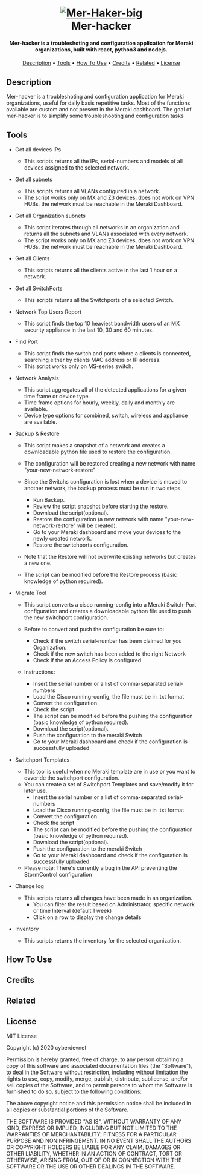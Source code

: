 <h1 align="center">
  <br>
  <a href="https://imgbb.com/"><img src="https://i.ibb.co/S6PZnsk/Mer-Haker-big.png" alt="Mer-Haker-big" border="0" /></a>
  <br>
  Mer-hacker
  <br>
</h1>

<h4 align="center">Mer-hacker is a troubleshoting and configuration application for Meraki organizations, built with react, python3 and nodejs.</h4>

<p align="center">
  <a href="#description">Description</a> •
  <a href="#tools">Tools</a> •
  <a href="#how-to-use">How To Use</a> •
  <a href="#credits">Credits</a> •
  <a href="#related">Related</a> •
  <a href="#license">License</a>
</p>

## Description
Mer-hacker is a troubleshoting and configuration application for Meraki organizations, useful for daily basis repetitive tasks.
Most of the functions available are custom and not present in the Meraki dashboard.
The goal of mer-hacker is to simplify some troubleshooting and configuration tasks



## Tools

* Get all devices IPs
  - This scripts returns all the IPs, serial-numbers and models of all devices assigned to the selected network.
  
* Get all subnets
  - This scripts returns all VLANs configured in a network.
  - The script works only on MX and Z3 devices, does not work on VPN HUBs, the network must be reachable in the Meraki Dashboard.
  
* Get all Organization subnets
  - This script iterates through all networks in an organization and returns all the subnets and VLANs associated with every network.
  - The script works only on MX and Z3 devices, does not work on VPN HUBs, the network must be reachable in the Meraki Dashboard.

* Get all Clients
  - This scripts returns all the clients active in the last 1 hour on a network.

* Get all SwitchPorts
  - This scripts returns all the Switchports of a selected Switch.
  
* Network Top Users Report
  - This script finds the top 10 heaviest bandwidth users of an MX security appliance in the last 10, 30 and 60 minutes.

* Find Port
  - This script finds the switch and ports where a clients is connected, searching either by clients MAC address or IP address.
  - This script works only on MS-series switch.

* Network Analysis
  - This script aggregates all of the detected applications for a given time frame or device type.
  - Time frame options for hourly, weekly, daily and monthly are available.
  - Device type options for combined, switch, wireless and appliance are available.

* Backup & Restore
  - This script makes a snapshot of a network and creates a downloadable python file used to restore the configuration.
  - The configuration will be restored creating a new network with name "your-new-network-restore"
  - Since the Switchs configuration is lost when a device is moved to another network, the backup process must be run in two steps.

    - Run Backup.
    - Review the script snapshot before starting the restore.
    - Download the script(optional).
    - Restore the configuration (a new network with name "your-new-network-restore" will be created).
    - Go to your Meraki dashboard and move your devices to the newly created network.
    - Restore the switchports configuration.

  - Note that the Restore will not overwrite existing networks but creates a new one.
  - The script can be modified before the Restore process (basic knowledge of python required).
  
* Migrate Tool
  - This script converts a cisco running-config into a Meraki Switch-Port configuration and creates a downloadable python file used to push the new switchport configuration.
  - Before to convert and push the configuration be sure to:

    - Check if the switch serial-number has been claimed for you Organization.
    - Check if the new switch has been added to the right Network
    - Check if the an Access Policy is configured

  - Instructions:
    - Insert the serial number or a list of comma-separated serial-numbers
    - Load the Cisco running-config, the file must be in .txt format
    - Convert the configuration
    - Check the script
    - The script can be modified before the pushing the configuration (basic knowledge of python required).
    - Download the script(optional).
    - Push the configuration to the meraki Switch
    - Go to your Meraki dashboard and check if the configuration is successfully uploaded
  
* Switchport Templates
  - This tool is useful when no Meraki template are in use or you want to ovveride the switchport configuration.
  - You can create a set of Switchport Templates and save/modify it for later use.
    - Insert the serial number or a list of comma-separated serial-numbers
    - Load the Cisco running-config, the file must be in .txt format
    - Convert the configuration
    - Check the script
    - The script can be modified before the pushing the configuration (basic knowledge of python required).
    - Download the script(optional).
    - Push the configuration to the meraki Switch
    - Go to your Meraki dashboard and check if the configuration is successfully uploaded
  - Please note: There's currently a bug in the APi preventing the StormControl configuration

* Change log
  - This scripts returns all changes have been made in an organization. 
    - You can filter the result based on Administrator, specific network or time Interval (default 1 week)
    - Click on a row to display the change details
* Inventory
  - This scripts returns the inventory for the selected organization.

  
## How To Use
## Credits
## Related
## License

MIT License

Copyright (c) 2020 cyberdevnet

Permission is hereby granted, free of charge, to any person obtaining a copy of this software and associated documentation files (the "Software"), to deal in the Software without restriction, including without limitation the rights to use, copy, modify, merge, publish, distribute, sublicense, and/or sell copies of the Software, and to permit persons to whom the Software is furnished to do so, subject to the following conditions:

The above copyright notice and this permission notice shall be included in all copies or substantial portions of the Software.

THE SOFTWARE IS PROVIDED "AS IS", WITHOUT WARRANTY OF ANY KIND, EXPRESS OR IMPLIED, INCLUDING BUT NOT LIMITED TO THE WARRANTIES OF MERCHANTABILITY, FITNESS FOR A PARTICULAR PURPOSE AND NONINFRINGEMENT. IN NO EVENT SHALL THE AUTHORS OR COPYRIGHT HOLDERS BE LIABLE FOR ANY CLAIM, DAMAGES OR OTHER LIABILITY, WHETHER IN AN ACTION OF CONTRACT, TORT OR OTHERWISE, ARISING FROM, OUT OF OR IN CONNECTION WITH THE SOFTWARE OR THE USE OR OTHER DEALINGS IN THE SOFTWARE.

  
